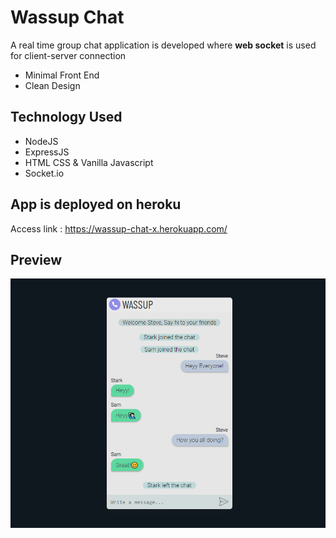 # Wassup Chat
A real time group chat application is developed where **web socket** is used for client-server connection
- Minimal Front End
- Clean Design

## Technology Used
- NodeJS
- ExpressJS
- HTML CSS & Vanilla Javascript
- Socket.io

## App is deployed on heroku
Access link : https://wassup-chat-x.herokuapp.com/
## Preview
![](https://github.com/praveenchandra01/ChatRoom/blob/master/static/Preview1.png)

